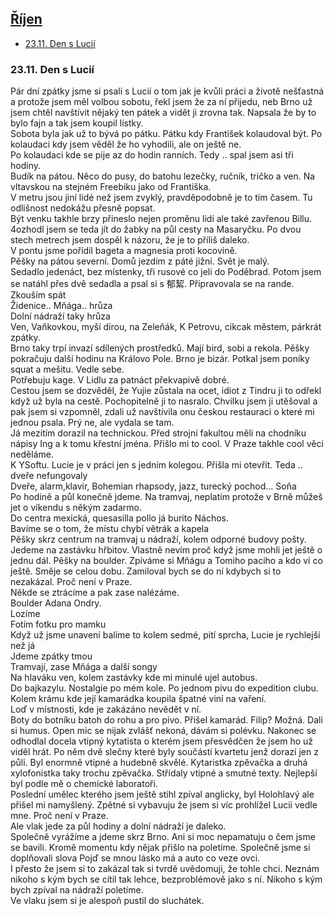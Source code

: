 
## [Říjen](2019.md) 

- [23.11. Den s Lucií](#2311-den-s-lucií)

### 23.11. Den s Lucií

Pár dní zpátky jsme si psali s Lucií o tom jak je kvůli práci a životě nešťastná a protože jsem měl volbou sobotu, řekl jsem že za ní přijedu, neb Brno už jsem chtěl navštívit nějaký ten pátek a vidět ji zrovna tak. Napsala že by to bylo fajn a tak jsem koupil lístky. <br>
Sobota byla jak už to bývá po pátku. Pátku kdy František kolaudoval být. Po kolaudaci kdy jsem věděl že ho vyhodili, ale on ještě ne.<br>
Po kolaudaci kde se pije az do hodin ranních. Tedy .. spal jsem asi tři hodiny.<br>
Budík na pátou. Něco do pusy, do batohu lezečky, ručník, tričko a ven. Na vltavskou na stejném Freebiku jako od Františka.<br>
V metru jsou jiní lidé než jsem zvyklý, pravděpodobně je to tím časem. Tu odlišnost nedokážu přesně popsat.<br>
Být venku takhle brzy přineslo nejen proměnu lidí ale také zavřenou Billu.<br>
4ozhodl jsem se teda jít do žabky na půl cesty na Masaryčku. Po dvou stech metrech jsem dospěl k názoru, že je to příliš  daleko.<br>
V pontu jsme pořídil bageta a magnesia proti kocovině.<br>
Pěšky na pátou severní. Domů jezdím z páté jižní. Svět je malý.<br>
Sedadlo jedenáct, bez místenky, tři rusové co jeli do Poděbrad. Potom jsem se natáhl přes dvě sedadla a psal si s 郁絜. Připravovala se na rande. Zkouším spát<br>
Židenice.. Mňága.. hrůza<br>
Dolní nádraží taky hrůza<br>
Ven, Vaňkovkou, myší dírou, na Zeleňák, K Petrovu, cikcak městem, párkrát zpátky.<br>
Brno taky trpí invazí sdílených prostředků. Mají bird, sobi a rekola. Pěšky pokračuju další hodinu na Královo Pole. Brno je bizár. Potkal jsem poníky squat a mešitu. Vedle sebe. <br>
Potřebuju kage. V Lidlu za patnáct překvapivě dobré.<br>
Cestou jsem se dozvěděl, že Yujie zůstala na ocet, idiot z Tindru ji to odřekl když už byla na cestě. Pochopitelně ji to nasralo. Chvilku jsem ji utěšoval a pak jsem si vzpomněl, zdali už navštívila onu českou restauraci o které mi jednou psala. Prý ne, ale vydala se tam.<br>
Já  mezitím dorazil na technickou. Před strojní fakultou měli na chodníku nápisy Ing a k tomu křestní jména. Přišlo mi to cool. V Praze takhle cool věci neděláme.<br>
K YSoftu. Lucie je v práci jen s jedním kolegou. Přišla mi otevřít. Teda .. dveře nefungovaly <br>
Dveře, alarm,klavir, Bohemian rhapsody, jazz, turecký pochod... Soňa<br>
Po hodině a půl konečně jdeme. Na tramvaj, neplatím protože v Brně můžeš jet o víkendu s někým zadarmo.<br>
Do centra mexická, quesasilla pollo já burito Náchos.<br>
Bavíme se o tom, že místu chybí větrák a kapela<br>
Pěšky skrz centrum na tramvaj u nádraží, kolem odporné budovy pošty.<br>
Jedeme na zastávku hřbitov. Vlastně nevím proč když jsme mohli jet ještě o jednu dál. Pěšky na boulder. Zpíváme si Mňágu a Tomiho paciho a kdo ví co ještě. Směje se celou dobu. Zamiloval bych se do ní kdybych si to nezakázal. Proč není v Praze.<br>
Někde se ztrácíme a pak zase nalézáme. <br>
Boulder Adana Ondry.<br>
Lozíme<br>
Fotím fotku pro mamku<br>
Když už jsme unavení balíme to kolem sedmé, pití sprcha, Lucie je rychlejší než já<br>
Jdeme zpátky tmou<br>
Tramvají, zase Mňága a další songy<br>
Na hlaváku ven, kolem zastávky kde mi minulé ujel autobus.<br>
Do bajkazylu. Nostalgie po mém kole. Po jednom pivu do expedition clubu. Kolem krámu kde její kamarádka koupila špatné viní na vaření. <br>
Loď v místnosti, kde je zakázáno nevědět v ní.<br>
Boty do botníku batoh do rohu a pro pivo. Přišel kamarád. Filip? Možná. Dali si humus. Open mic se nijak zvlášť nekoná, dávám si polévku. Nakonec se odhodlal docela vtipný kytatista o kterém jsem přesvědčen že jsem ho už viděl hrát. Po něm dvě slečny které byly součástí kvartetu jenž dorazí jen z půli. Byl enormně vtipné a hudebně skvělé. Kytaristka zpěvačka a druhá xylofonistka taky trochu zpěvačka. Střídaly vtipné a smutné texty. Nejlepší byl podle mě o chemické laboratoři.<br>
Poslední umělec kterého jsem ještě stihl zpíval anglicky, byl Holohlavý ale přišel mi namyšlený. Zpětné si vybavuju že jsem si víc prohlížel Lucii vedle mne. Proč není v Praze.<br>
Ale vlak jede za půl hodiny a dolní nádraží je daleko.<br>
Společně vyrážíme a jdeme skrz Brno. Ani si moc nepamatuju o čem jsme se bavili. Kromě momentu kdy nějak přišlo na poletíme. Společně jsme si doplňovali slova Pojď se mnou lásko má a auto co veze ovci.<br>
I přesto že jsem si to zakázal tak si tvrdě uvědomuji, že tohle chci. Neznám nikoho s kým bych se cítil tak lehce, bezproblémově jako s ní. Nikoho s kým bych zpíval na nádraží poletíme.<br>
Ve vlaku jsem si je alespoň pustil do sluchátek.

